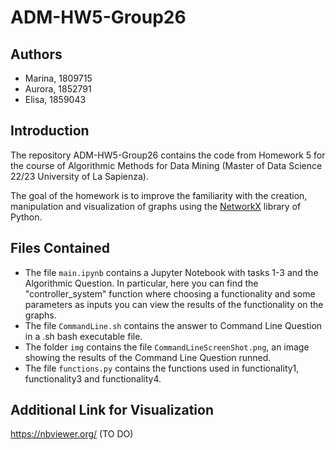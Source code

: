 # ADM-HW5-Group26

## Authors

<ul>
  <li>Marina, 1809715</li>
  <li>Aurora, 1852791</li>
  <li>Elisa, 1859043</li>
</ul>


## Introduction

The repository ADM-HW5-Group26 contains the code from Homework 5 for the course of Algorithmic Methods for Data Mining (Master of Data Science 22/23 University of La Sapienza). 

The goal of the homework is to improve the familiarity with the creation, manipulation and visualization of graphs using the [NetworkX](https://networkx.org/) library of Python.

## Files Contained

* The file `main.ipynb` contains a Jupyter Notebook with tasks 1-3 and the Algorithmic Question. In particular, here you can find the "controller_system" function where choosing a functionality and some parameters as inputs you can view the results of the functionality on the graphs. 
* The file `CommandLine.sh` contains the answer to Command Line Question in a .sh bash executable file.
* The folder `img` contains the file `CommandLineScreenShot.png`, an image showing the results of the Command Line Question runned.
* The file `functions.py` contains the functions used in functionality1, functionality3 and functionality4.

## Additional Link for Visualization 

https://nbviewer.org/ (TO DO)

